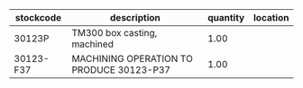 |stockcode|description|quantity|location|
|---------|-----------|--------|--------|
|30123P|TM300 box casting, machined|1.00||
|30123-F37|MACHINING OPERATION TO PRODUCE 30123-P37|1.00||
